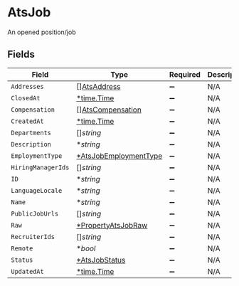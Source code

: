 # AtsJob

An opened position/job


## Fields

| Field                                                                | Type                                                                 | Required                                                             | Description                                                          |
| -------------------------------------------------------------------- | -------------------------------------------------------------------- | -------------------------------------------------------------------- | -------------------------------------------------------------------- |
| `Addresses`                                                          | [][AtsAddress](../../models/shared/atsaddress.md)                    | :heavy_minus_sign:                                                   | N/A                                                                  |
| `ClosedAt`                                                           | [*time.Time](https://pkg.go.dev/time#Time)                           | :heavy_minus_sign:                                                   | N/A                                                                  |
| `Compensation`                                                       | [][AtsCompensation](../../models/shared/atscompensation.md)          | :heavy_minus_sign:                                                   | N/A                                                                  |
| `CreatedAt`                                                          | [*time.Time](https://pkg.go.dev/time#Time)                           | :heavy_minus_sign:                                                   | N/A                                                                  |
| `Departments`                                                        | []*string*                                                           | :heavy_minus_sign:                                                   | N/A                                                                  |
| `Description`                                                        | **string*                                                            | :heavy_minus_sign:                                                   | N/A                                                                  |
| `EmploymentType`                                                     | [*AtsJobEmploymentType](../../models/shared/atsjobemploymenttype.md) | :heavy_minus_sign:                                                   | N/A                                                                  |
| `HiringManagerIds`                                                   | []*string*                                                           | :heavy_minus_sign:                                                   | N/A                                                                  |
| `ID`                                                                 | **string*                                                            | :heavy_minus_sign:                                                   | N/A                                                                  |
| `LanguageLocale`                                                     | **string*                                                            | :heavy_minus_sign:                                                   | N/A                                                                  |
| `Name`                                                               | **string*                                                            | :heavy_minus_sign:                                                   | N/A                                                                  |
| `PublicJobUrls`                                                      | []*string*                                                           | :heavy_minus_sign:                                                   | N/A                                                                  |
| `Raw`                                                                | [*PropertyAtsJobRaw](../../models/shared/propertyatsjobraw.md)       | :heavy_minus_sign:                                                   | N/A                                                                  |
| `RecruiterIds`                                                       | []*string*                                                           | :heavy_minus_sign:                                                   | N/A                                                                  |
| `Remote`                                                             | **bool*                                                              | :heavy_minus_sign:                                                   | N/A                                                                  |
| `Status`                                                             | [*AtsJobStatus](../../models/shared/atsjobstatus.md)                 | :heavy_minus_sign:                                                   | N/A                                                                  |
| `UpdatedAt`                                                          | [*time.Time](https://pkg.go.dev/time#Time)                           | :heavy_minus_sign:                                                   | N/A                                                                  |